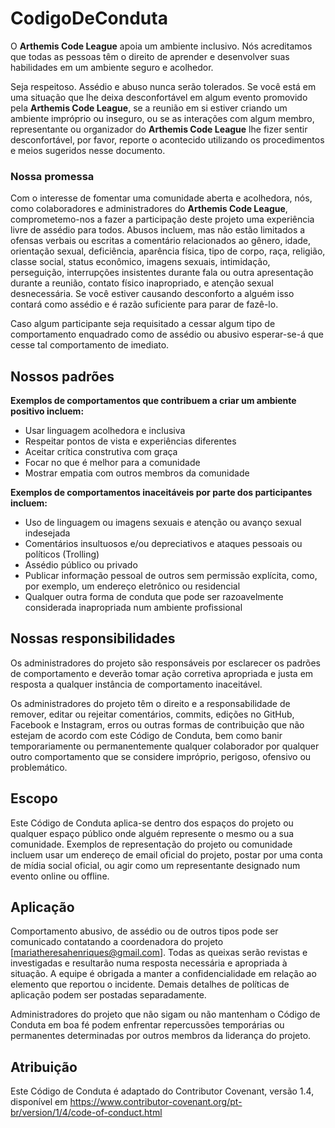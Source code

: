 # CodigoDeConduta

O **Arthemis Code League** apoia um ambiente inclusivo. Nós acreditamos que todas as pessoas têm o direito de aprender 
e desenvolver suas habilidades em um ambiente seguro e acolhedor.

Seja respeitoso. Assédio e abuso nunca serão tolerados. Se você está em uma situação que lhe deixa desconfortável em 
algum evento promovido pela **Arthemis Code League**, se a reunião em si estiver criando um ambiente impróprio ou 
inseguro, ou se as interações com algum membro, representante ou organizador do **Arthemis Code League** lhe fizer 
sentir desconfortável, por favor, reporte o acontecido utilizando os procedimentos e meios sugeridos nesse documento.

### Nossa promessa
Com o interesse de fomentar uma comunidade aberta e acolhedora, nós, como colaboradores e administradores do **Arthemis 
Code League**, comprometemo-nos a fazer a participação deste projeto uma experiência livre de assédio para todos. Abusos 
incluem, mas não estão limitados a ofensas verbais ou escritas a comentário relacionados ao gênero, idade, orientação 
sexual, deficiência, aparência física, tipo de corpo, raça, religião, classe social, status econômico, imagens sexuais, 
intimidação, perseguição, interrupções insistentes durante fala ou outra apresentação durante a reunião, contato físico 
inapropriado, e atenção sexual desnecessária. Se você estiver causando desconforto a alguém isso contará como assédio e 
é razão suficiente para parar de fazê-lo.

Caso algum participante seja requisitado a cessar algum tipo de comportamento enquadrado como de assédio ou abusivo 
esperar-se-á que cesse tal comportamento de imediato.

## Nossos padrões

**Exemplos de comportamentos que contribuem a criar um ambiente positivo incluem:**

* Usar linguagem acolhedora e inclusiva
* Respeitar pontos de vista e experiências diferentes
* Aceitar crítica construtiva com graça
* Focar no que é melhor para a comunidade
* Mostrar empatia com outros membros da comunidade

**Exemplos de comportamentos inaceitáveis por parte dos participantes incluem:**

* Uso de linguagem ou imagens sexuais e atenção ou avanço sexual indesejada
* Comentários insultuosos e/ou depreciativos e ataques pessoais ou políticos (Trolling)
* Assédio público ou privado
* Publicar informação pessoal de outros sem permissão explícita, como, por exemplo, um endereço eletrônico ou residencial
* Qualquer outra forma de conduta que pode ser razoavelmente considerada inapropriada num ambiente profissional

## Nossas responsibilidades

Os administradores do projeto são responsáveis por esclarecer os padrões de comportamento e deverão tomar ação corretiva apropriada e justa em resposta a qualquer instância de comportamento inaceitável.

Os administradores do projeto têm o direito e a responsabilidade de remover, editar ou rejeitar comentários, commits, edições no GitHub, Facebook e Instagram, erros ou outras formas de contribuição que não estejam de acordo com este Código de Conduta, bem como banir temporariamente ou permanentemente qualquer colaborador por qualquer outro comportamento que se considere impróprio, perigoso, ofensivo ou problemático.

## Escopo

Este Código de Conduta aplica-se dentro dos espaços do projeto ou qualquer espaço público onde alguém represente o mesmo ou a sua comunidade. Exemplos de representação do projeto ou comunidade incluem usar um endereço de email oficial do projeto, postar por uma conta de mídia social oficial, ou agir como um representante designado num evento online ou offline. 

## Aplicação

Comportamento abusivo, de assédio ou de outros tipos pode ser comunicado contatando a coordenadora do projeto [mariatheresahenriques@gmail.com]. Todas as queixas serão revistas e investigadas e resultarão numa resposta necessária e apropriada à situação. A equipe é obrigada a manter a confidencialidade em relação ao elemento que reportou o incidente. Demais detalhes de políticas de aplicação podem ser postadas separadamente.

Administradores do projeto que não sigam ou não mantenham o Código de Conduta em boa fé podem enfrentar repercussões temporárias ou permanentes determinadas por outros membros da liderança do projeto.

## Atribuição

Este Código de Conduta é adaptado do Contributor Covenant, versão 1.4, disponível em https://www.contributor-covenant.org/pt-br/version/1/4/code-of-conduct.html
